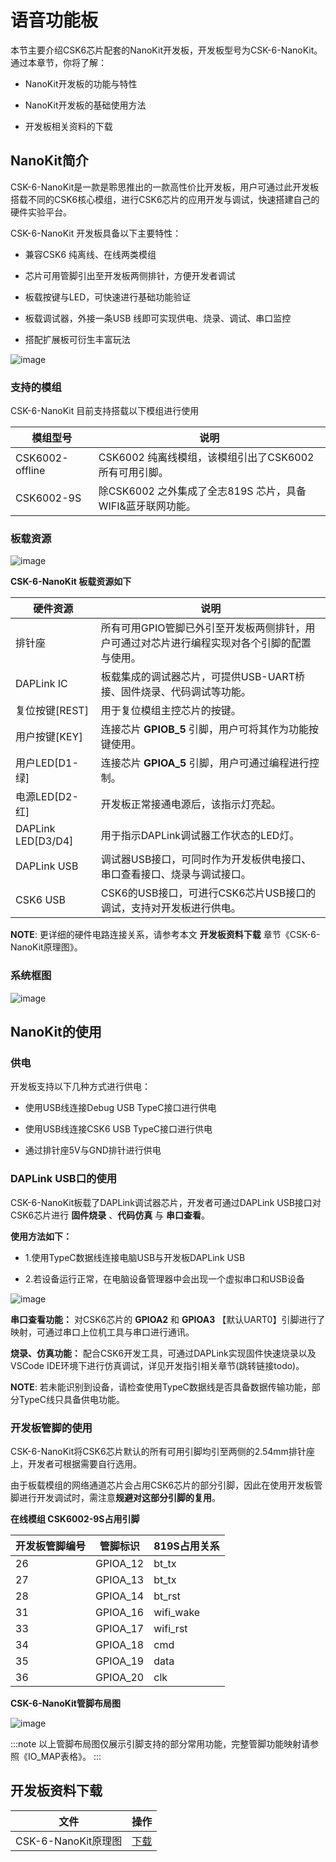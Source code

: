 # 语音功能板

本节主要介绍CSK6芯片配套的NanoKit开发板，开发板型号为CSK-6-NanoKit。通过本章节，你将了解：

- NanoKit开发板的功能与特性

- NanoKit开发板的基础使用方法

- 开发板相关资料的下载

## NanoKit简介

CSK-6-NanoKit是一款是聆思推出的一款高性价比开发板，用户可通过此开发板搭载不同的CSK6核心模组，进行CSK6芯片的应用开发与调试，快速搭建自己的硬件实验平台。

CSK-6-NanoKit 开发板具备以下主要特性：

- 兼容CSK6 纯离线、在线两类模组

- 芯片可用管脚引出至开发板两侧排针，方便开发者调试

- 板载按键与LED，可快速进行基础功能验证

- 板载调试器，外接一条USB 线即可实现供电、烧录、调试、串口监控

- 搭配扩展板可衍生丰富玩法


![image](./images/1_nanokit_index.png)

### 支持的模组

CSK-6-NanoKit 目前支持搭载以下模组进行使用

| 模组型号 | 说明 |
| -------- | ---- |
| CSK6002-offline | CSK6002 纯离线模组，该模组引出了CSK6002 所有可用引脚。|
| CSK6002-9S | 除CSK6002 之外集成了全志819S 芯片，具备WIFI&蓝牙联网功能。|

### 板载资源

![image](./images/2_nanokit_board.png)

**CSK-6-NanoKit 板载资源如下**

| 硬件资源 | 说明 |
| -------- | ------ |
| 排针座 | 所有可用GPIO管脚已外引至开发板两侧排针，用户可通过对芯片进行编程实现对各个引脚的配置与使用。 |
| DAPLink IC | 板载集成的调试器芯片，可提供USB-UART桥接、固件烧录、代码调试等功能。|
| 复位按键[REST] | 用于复位模组主控芯片的按键。
| 用户按键[KEY] | 连接芯片 **GPIOB_5** 引脚，用户可将其作为功能按键使用。 |
| 用户LED[D1-绿] | 连接芯片 **GPIOA_5** 引脚，用户可通过编程进行控制。|
| 电源LED[D2-红] | 开发板正常接通电源后，该指示灯亮起。|
| DAPLink LED[D3/D4]| 用于指示DAPLink调试器工作状态的LED灯。 |
| DAPLink USB | 调试器USB接口，可同时作为开发板供电接口、串口查看接口、烧录与调试接口。 |
| CSK6 USB | CSK6的USB接口，可进行CSK6芯片USB接口的调试，支持对开发板进行供电。|

**NOTE**: 更详细的硬件电路连接关系，请参考本文 **开发板资料下载** 章节《CSK-6-NanoKit原理图》。

### 系统框图

![image](./images/3_system.png)

## NanoKit的使用

### 供电

开发板支持以下几种方式进行供电：


* 使用USB线连接Debug USB TypeC接口进行供电

* 使用USB线连接CSK6 USB TypeC接口进行供电

* 通过排针座5V与GND排针进行供电

### DAPLink USB口的使用

CSK-6-NanoKit板载了DAPLink调试器芯片，开发者可通过DAPLink USB接口对CSK6芯片进行 **固件烧录** 、**代码仿真** 与 **串口查看**。

**使用方法如下：**


* 1.使用TypeC数据线连接电脑USB与开发板DAPLink USB


* 2.若设备运行正常，在电脑设备管理器中会出现一个虚拟串口和USB设备



![image](./images/4_DAPLink.png)

**串口查看功能：** 对CSK6芯片的 **GPIOA2** 和 **GPIOA3** 【默认UART0】引脚进行了映射，可通过串口上位机工具与串口进行通讯。

**烧录、仿真功能：** 配合CSK6开发工具，可通过DAPLink实现固件快速烧录以及VSCode IDE环境下进行仿真调试，详见开发指引相关章节(跳转链接todo)。

**NOTE**: 若未能识别到设备，请检查使用TypeC数据线是否具备数据传输功能，部分TypeC线只具备供电功能。

### 开发板管脚的使用

CSK-6-NanoKit将CSK6芯片默认的所有可用引脚均引至两侧的2.54mm排针座上，开发者可根据需要自行选用。

由于板载模组的网络通道芯片会占用CSK6芯片的部分引脚，因此在使用开发板管脚进行开发调试时，需注意**规避对这部分引脚的复用**。


**在线模组 CSK6002-9S占用引脚**

| 开发板管脚编号 | 管脚标识 | 819S占用关系 |
| -------------- | -------- | -------------|
| 26 | GPIOA_12 | bt_tx |
| 27 | GPIOA_13 | bt_tx |
| 28 | GPIOA_14 | bt_rst |
| 31 | GPIOA_16 | wifi_wake |
| 33 | GPIOA_17 | wifi_rst |
| 34 | GPIOA_18 | cmd |
| 35 | GPIOA_19 | data |
| 36 | GPIOA_20 | clk |


**CSK-6-NanoKit管脚布局图**

![image](./images/5_nanokit_pin.png)

:::note
以上管脚布局图仅展示引脚支持的部分常用功能，完整管脚功能映射请参照《IO_MAP表格》。
:::


## 开发板资料下载

| 文件 | 操作 |
| -------------- | -------------|
| CSK-6-NanoKit原理图 | [下载](./_downloads/csk-6-nanokit_sch.pdf) |
